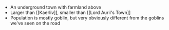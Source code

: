 - An underground town with farmland above
- Larger than [[Kaerliv]], smaller than [[Lord Auril's Town]]
- Population is mostly goblin, but very obviously different from the goblins we've seen on the road